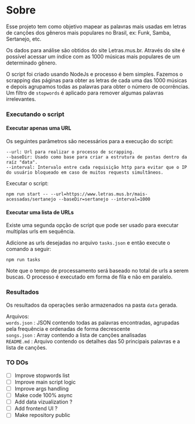 # Sobre #
Esse projeto tem como objetivo mapear as palavras mais usadas em letras de canções dos gêneros mais populares no Brasil, ex: Funk, Samba, Sertanejo, etc.

Os dados para análise são obtidos do site Letras.mus.br. Através do site é possível acessar um índice com as 1000 músicas mais populares de um determinado gênero.

O script foi criado usando NodeJs e processo é bem simples. Fazemos o scrapping das páginas para obter as letras de cada uma das 1000 músicas e depois agrupamos todas as palavras para obter o número de ocorrências. Um filtro de `stopwords` é aplicado para remover algumas palavras irrelevantes.

### Executando o script ###

#### Executar apenas uma URL ###
Os seguintes parâmetros são necessários para a execução do script: 

```
--url: Url para realizar o processo de scrapping.
--baseDir: Usado como base para criar a estrutura de pastas dentro da raíz "data".
--interval: Intervalo entre cada requisição http para evitar que o IP do usuário bloqueado em caso de muitos requests simultâneos.
```
Executar o script:
```
npm run start -- --url=https://www.letras.mus.br/mais-acessadas/sertanejo --baseDir=sertanejo --interval=1000
```

#### Executar uma lista de URLs ####
Existe uma segunda opção de script que pode ser usado para executar multiplas urls em sequência. 

Adicione as urls desejadas no arquivo `tasks.json` e então execute o comando a seguir:

```
npm run tasks
```

Note que o tempo de processamento será baseado no total de urls a serem buscas. O processo é executado em forma de fila e não em paralelo.

### Resultados ###
Os resultados da operações serão armazenados na pasta `data` gerada.

Arquivos:  
`words.json` : JSON contendo todas as palavras encontradas, agrupadas pela frequência e ordenadas de forma decrescente  
`songs.json` : Array contendo a lista de canções analisadas  
`README.md` : Arquivo contendo os detalhes das 50 principais palavras e a lista de canções.  
 
### TO DOs ###
- [ ] Improve stopwords list
- [ ] Improve main script logic
- [ ] Improve args handling
- [ ] Make code 100% async
- [ ] Add data vizualization ?
- [ ] Add frontend UI ?
- [ ] Make repository public
